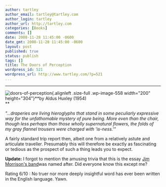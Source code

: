 ```yaml
---
author: tartley
author_email: tartley@tartley.com
author_login: tartley
author_url: http://tartley.com
categories: [Books]
comments: []
date: 2008-11-28 11:45:00 -0600
date_gmt: 2008-11-28 11:45:00 -0600
layout: post
published: true
status: publish
tags: []
title: The Doors of Perception
wordpress_id: 521
wordpress_url: http://www.tartley.com/?p=521
...
```

---

![](http://www.tartley.com/wp-content/uploads/2008/11/doors-of-perception.jpg "doors-of-perception"){.alignleft
.size-full .wp-image-558 width="200" height="304"}**by Aldus Huxley
(1954)\
**

*"...draperies are living hieroglyphs that stand in some peculiarly
expressive way for the unfathomable mystery of pure being. More even
than the chair, though less perhaps than those wholly supernatural
flowers, the folds of my gray flannel trousers were charged with
'is-ness.'"*

A fairly standard trip report then, albeit one from a relatively astute
and articulate traveller. Presumably this will therefore be exactly as
fascinating or tedious as the prospect of such a thing leads you to
expect.

**Update:** I forgot to mention the amusing trivia that this is the
essay [Jim Morrison's band](http://en.wikipedia.org/wiki/The_doors)was
named after. Did everyone know this except me?

Rating 6/10 : No truer nor more deeply insightful word has ever been
written in the English language. Yawn.
